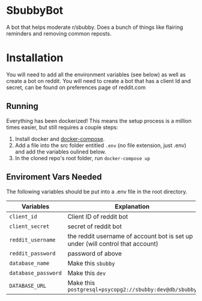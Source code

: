 # SbubbyBot
A bot that helps moderate r/sbubby. Does a bunch of things like flairing reminders and removing common reposts.

# Installation
You will need to add all the environment variables (see below) as well as create a bot on reddit. You will need to create a bot that has a client Id and secret, can be found on preferences page of reddit.com

## Running
Everything has been dockerized! This means the setup process is a million times easier, but still requires a couple steps:
1. Install docker and [docker-compose](https://docs.docker.com/compose/install/#install-compose).
2. Add a file into the src folder entitled `.env` (no file extension, just .env) and add the variables oulined below.
3. In the cloned repo's root folder, run `docker-compose up`

## Enviroment Vars Needed
The following variables should be put into a .env file in the root directory.

| Variables    | Explanation |
|--------------|-------------|
| `client_id`  | Client ID of reddit bot |
| `client_secret` | secret of reddit bot |
| `reddit_username` | the reddit username of account bot is set up under (will control that account) |
| `reddit_password` | password of above |
| `database_name` | Make this `sbubby` |
| `database_password` | Make this `dev` |
| `DATABASE_URL` | Make this `postgresql+psycopg2://sbubby:dev@db/sbubby` |
